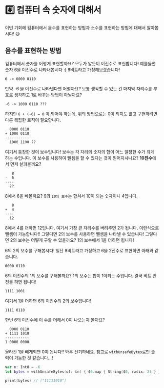 # #️⃣ 컴퓨터 속 숫자에 대해서

이번 기회에 컴퓨터에서 음수를 표현하는 방법과 소수를 표현하는 방법에 대해서 알아봅시다! 😃

## 음수를 표현하는 방법

컴퓨터에서 숫자를 어떻게 표현할까요? 모두가 알듯이 이진수로 표헌합니다! 예를들면 숫자 6을 이진수로 나타내봅시다 :) 8비트라고 가정해보겠습니다!

```
6 -> 0000 0110
```

만약 -6 을 이진수로 나타낸다면 어떨까요? 보통 생각할 수 있는 건 마지막 자리수를 부호로 생각하고 1로 바꾸는 방법이 아닐까요?

```
-6 -> 1000 0110 ???
```

하지만 `6 + (-6) = 0` 이 되어야 하는데, 위의 방법으로는 0이 되지도 않고 구현하려면 다른 복잡한 로직이 필요합니다.

```
  0000 0110
+ 1000 0110
-----------
  1000 1100 ??
```

여기서 등장한 것이 보수입니다! 보수는 각 자리의 숫자의 합이 어느 일정한 수가 되게 하는 수입니다. 
이 보수를 사용하여 뺄셈을 할 수 있다는 것이 믿어지시나요? **10진수**에서 먼저 살펴볼까요?

```
   8
-  6
----
  ??
```

8에서 6을 빼볼까요? 6의 `10의 보수`는 합쳐서 10이 되는 숫자이니 4입니다.

```
   8
+  4
----
  12
```

8에서 4를 더하면 12입니다. 여기서 가장 큰 자리수를 버려주면 2가 됩니다. 이런식으로 뺄셈이 가능합니다!!
그렇다면 2의 보수를 사용하면 뺄셈을 나타낼 수 있습니다! 그렇다면 2의 보수는 어떻게 구할 수 있을까요? 1의 보수에서 1을 더하면 됩니다!

6의 2의 보수를 구해봅시다! 일단 8비트라고 가정하고 6을 2진수로 표현하면 아래와 같습니다.

```
0000 0110
```

6의 이진수의 1의 보수를 구해볼까요? 1의 보수는 합이 1이되는 수입니다. 결국 비트 반전을 하면 됩니다!

```
1111 1001
```

여기서 1을 더하면 6의 이진수의 2의 보수입니다!

```
1111 0110
```

한번 6의 이진수에 이 수를 더해서 0이 나오는지 볼까요?

```
  0000 0110
+ 1111 1010
-----------
1 0000 0000
```

올라간 1을 빼게되면 0이 됩니다!! 와우 신기하네요. 참고로 `withUnsafeBytes`로만 출력이 가능한 것 같습니다...!

```swift
var n: Int8 = -6
let bytes = withUnsafeBytes(of: &n) { $0.map { String($0, radix: 2) } }

print(bytes) // ["11111010"]
```
